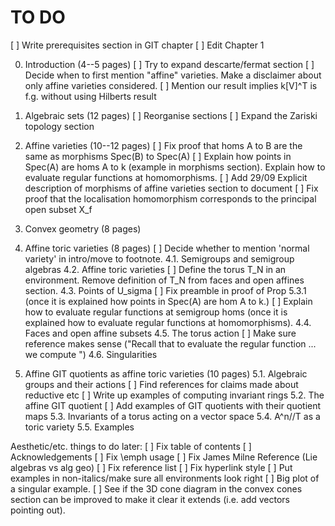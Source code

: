 # TO DO
[ ] Write prerequisites section in GIT chapter
[ ] Edit Chapter 1

0. Introduction (4--5 pages)
[ ] Try to expand descarte/fermat section
[ ] Decide when to first mention "affine" varieties. Make a disclaimer about only affine varieties considered.
[ ] Mention our result implies k[V]^T is f.g. without using Hilberts result

1. Algebraic sets (12 pages)
[ ] Reorganise sections
[ ] Expand the Zariski topology section 

2. Affine varieties (10--12 pages)
[ ] Fix proof that homs A to B are the same as morphisms Spec(B) to Spec(A)
[ ] Explain how points in Spec(A) are homs A to k (example in morphisms section). Explain how to evaluate regular functions at homomorphisms.
[ ] Add 29/09 Explicit description of morphisms of affine varieties section to document
[ ] Fix proof that the localisation homomorphism corresponds to the principal open subset X_f

3. Convex geometry (8 pages)

4. Affine toric varieties (8 pages)
[ ] Decide whether to mention 'normal variety' in intro/move to footnote.
4.1. Semigroups and semigroup algebras
4.2. Affine toric varieties
[ ] Define the torus T_N in an environment. Remove definition of T_N from faces and open affines section.
4.3. Points of U_sigma
[ ] Fix preamble in proof of Prop 5.3.1 (once it is explained how points in Spec(A) are hom A to k.)
[ ] Explain how to evaluate regular functions at semigroup homs (once it is explained how to evaluate regular functions at homomorphisms).
4.4. Faces and open affine subsets
4.5. The torus action
[ ] Make sure reference makes sense ("Recall that to evaluate the regular function ... we compute ")
4.6. Singularities

5. Affine GIT quotients as affine toric varieties (10 pages)
5.1. Algebraic groups and their actions
[ ] Find references for claims made about reductive etc
[ ] Write up examples of computing invariant rings
5.2. The affine GIT quotient
[ ] Add examples of GIT quotients with their quotient maps
5.3. Invariants of a torus acting on a vector space
5.4. A^n//T as a toric variety
5.5. Examples

Aesthetic/etc. things to do later:
[ ] Fix table of contents
[ ] Acknowledgements
[ ] Fix \emph usage
[ ] Fix James Milne Reference (Lie algebras vs alg geo)
[ ] Fix reference list
[ ] Fix hyperlink style
[ ] Put examples in non-italics/make sure all environments look right
[ ] Big plot of a singular example.
[ ] See if the 3D cone diagram in the convex cones section can be improved to make it clear it extends (i.e. add vectors pointing out).